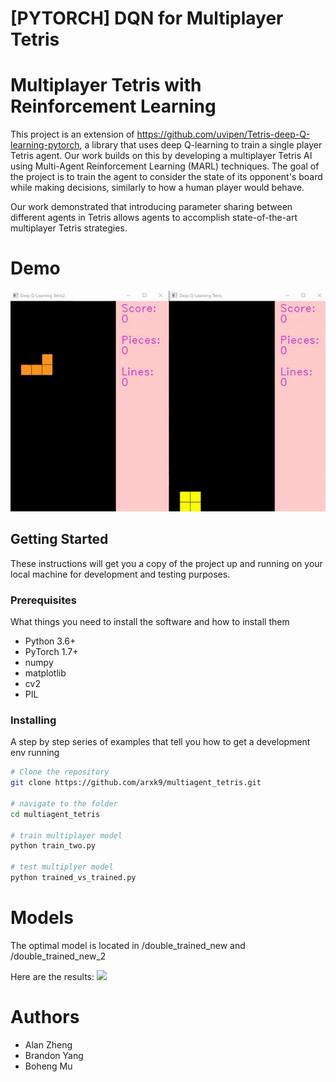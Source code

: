 # [PYTORCH] DQN for Multiplayer Tetris

# Multiplayer Tetris with Reinforcement Learning

This project is an extension of https://github.com/uvipen/Tetris-deep-Q-learning-pytorch, a library that uses deep Q-learning to train a single player Tetris agent. Our work builds on this by developing a multiplayer Tetris AI using Multi-Agent Reinforcement Learning (MARL) techniques. The goal of the project is to train the agent to consider the state of its opponent's board while making decisions, similarly to how a human player would behave.

Our work demonstrated that introducing parameter sharing between different agents in Tetris allows agents to accomplish state-of-the-art multiplayer Tetris strategies. 

# Demo
![](https://github.com/arxk9/multiagent_tetris/blob/main/demo/trained_agents.gif)

## Getting Started

These instructions will get you a copy of the project up and running on your local machine for development and testing purposes.

### Prerequisites

What things you need to install the software and how to install them

- Python 3.6+
- PyTorch 1.7+
- numpy 
- matplotlib
- cv2
- PIL

### Installing

A step by step series of examples that tell you how to get a development env running

```bash
# Clone the repository
git clone https://github.com/arxk9/multiagent_tetris.git

# navigate to the folder
cd multiagent_tetris

# train multiplayer model
python train_two.py

# test multiplyer model
python trained_vs_trained.py
```

# Models
The optimal model is located in /double_trained_new and /double_trained_new_2

Here are the results:
![](https://github.com/branyang02/multiagent_tetris/blob/main/LeakyReLU_50k_results/Train_Score.svg)


# Authors
* Alan Zheng
* Brandon Yang
* Boheng Mu

